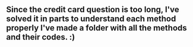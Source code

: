 ## Since the credit card question is too long, I've solved it in parts to understand each method properly I've made a folder with all the methods and their codes. :)

